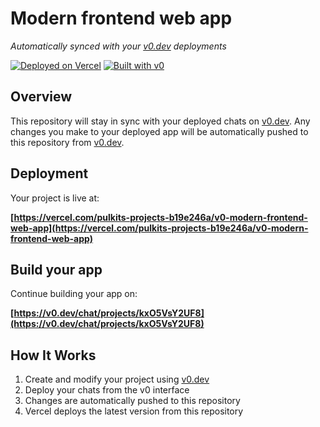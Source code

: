 # Modern frontend web app

*Automatically synced with your [v0.dev](https://v0.dev) deployments*

[![Deployed on Vercel](https://img.shields.io/badge/Deployed%20on-Vercel-black?style=for-the-badge&logo=vercel)](https://vercel.com/pulkits-projects-b19e246a/v0-modern-frontend-web-app)
[![Built with v0](https://img.shields.io/badge/Built%20with-v0.dev-black?style=for-the-badge)](https://v0.dev/chat/projects/kxO5VsY2UF8)

## Overview

This repository will stay in sync with your deployed chats on [v0.dev](https://v0.dev).
Any changes you make to your deployed app will be automatically pushed to this repository from [v0.dev](https://v0.dev).

## Deployment

Your project is live at:

**[https://vercel.com/pulkits-projects-b19e246a/v0-modern-frontend-web-app](https://vercel.com/pulkits-projects-b19e246a/v0-modern-frontend-web-app)**

## Build your app

Continue building your app on:

**[https://v0.dev/chat/projects/kxO5VsY2UF8](https://v0.dev/chat/projects/kxO5VsY2UF8)**

## How It Works

1. Create and modify your project using [v0.dev](https://v0.dev)
2. Deploy your chats from the v0 interface
3. Changes are automatically pushed to this repository
4. Vercel deploys the latest version from this repository